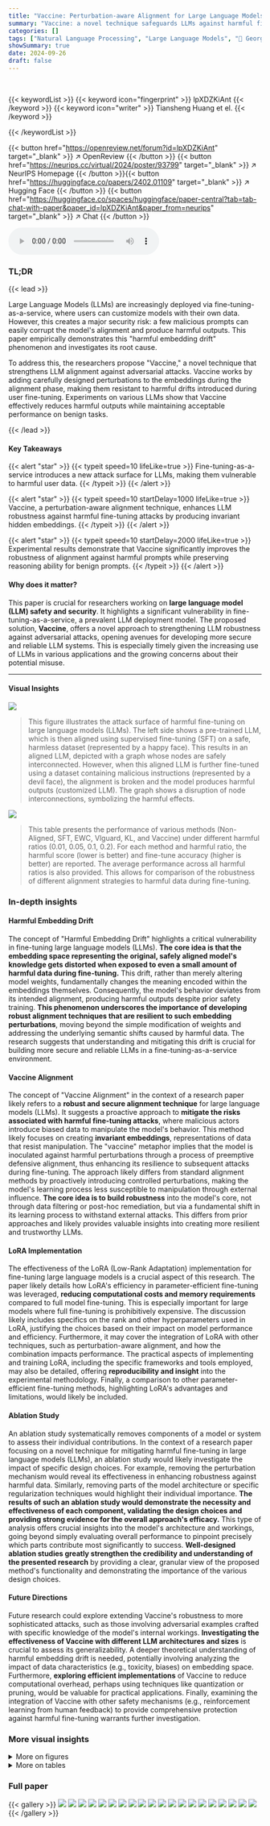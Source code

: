 ```yaml
---
title: "Vaccine: Perturbation-aware Alignment for Large Language Models against Harmful Fine-tuning Attack"
summary: "Vaccine: a novel technique safeguards LLMs against harmful fine-tuning attacks by creating invariant hidden embeddings."
categories: []
tags: ["Natural Language Processing", "Large Language Models", "🏢 Georgia Institute of Technology",]
showSummary: true
date: 2024-09-26
draft: false
---
```


<br>

{{< keywordList >}}
{{< keyword icon="fingerprint" >}} lpXDZKiAnt {{< /keyword >}}
{{< keyword icon="writer" >}} Tiansheng Huang et el. {{< /keyword >}}
 
{{< /keywordList >}}

{{< button href="https://openreview.net/forum?id=lpXDZKiAnt" target="_blank" >}}
↗ OpenReview
{{< /button >}}
{{< button href="https://neurips.cc/virtual/2024/poster/93799" target="_blank" >}}
↗ NeurIPS Homepage
{{< /button >}}{{< button href="https://huggingface.co/papers/2402.01109" target="_blank" >}}
↗ Hugging Face
{{< /button >}}
{{< button href="https://huggingface.co/spaces/huggingface/paper-central?tab=tab-chat-with-paper&paper_id=lpXDZKiAnt&paper_from=neurips" target="_blank" >}}
↗ Chat
{{< /button >}}



<audio controls>
    <source src="https://ai-paper-reviewer.com/lpXDZKiAnt/podcast.wav" type="audio/wav">
    Your browser does not support the audio element.
</audio>


### TL;DR


{{< lead >}}

Large Language Models (LLMs) are increasingly deployed via fine-tuning-as-a-service, where users can customize models with their own data.  However, this creates a major security risk: a few malicious prompts can easily corrupt the model's alignment and produce harmful outputs.  This paper empirically demonstrates this "harmful embedding drift" phenomenon and investigates its root cause. 

To address this, the researchers propose "Vaccine," a novel technique that strengthens LLM alignment against adversarial attacks.  Vaccine works by adding carefully designed perturbations to the embeddings during the alignment phase, making them resistant to harmful drifts introduced during user fine-tuning.  Experiments on various LLMs show that Vaccine effectively reduces harmful outputs while maintaining acceptable performance on benign tasks.

{{< /lead >}}


#### Key Takeaways

{{< alert "star" >}}
{{< typeit speed=10 lifeLike=true >}} Fine-tuning-as-a-service introduces a new attack surface for LLMs, making them vulnerable to harmful user data. {{< /typeit >}}
{{< /alert >}}

{{< alert "star" >}}
{{< typeit speed=10 startDelay=1000 lifeLike=true >}} Vaccine, a perturbation-aware alignment technique, enhances LLM robustness against harmful fine-tuning attacks by producing invariant hidden embeddings. {{< /typeit >}}
{{< /alert >}}

{{< alert "star" >}}
{{< typeit speed=10 startDelay=2000 lifeLike=true >}} Experimental results demonstrate that Vaccine significantly improves the robustness of alignment against harmful prompts while preserving reasoning ability for benign prompts. {{< /typeit >}}
{{< /alert >}}

#### Why does it matter?
This paper is crucial for researchers working on **large language model (LLM) safety and security**.  It highlights a significant vulnerability in fine-tuning-as-a-service, a prevalent LLM deployment model. The proposed solution, **Vaccine**, offers a novel approach to strengthening LLM robustness against adversarial attacks, opening avenues for developing more secure and reliable LLM systems.  This is especially timely given the increasing use of LLMs in various applications and the growing concerns about their potential misuse.

------
#### Visual Insights



![](https://ai-paper-reviewer.com/lpXDZKiAnt/figures_0_1.jpg)

> This figure illustrates the attack surface of harmful fine-tuning on large language models (LLMs).  The left side shows a pre-trained LLM, which is then aligned using supervised fine-tuning (SFT) on a safe, harmless dataset (represented by a happy face). This results in an aligned LLM, depicted with a graph whose nodes are safely interconnected.  However, when this aligned LLM is further fine-tuned using a dataset containing malicious instructions (represented by a devil face), the alignment is broken and the model produces harmful outputs (customized LLM). The graph shows a disruption of node interconnections, symbolizing the harmful effects.





![](https://ai-paper-reviewer.com/lpXDZKiAnt/tables_5_1.jpg)

> This table presents the performance of various methods (Non-Aligned, SFT, EWC, Vlguard, KL, and Vaccine) under different harmful ratios (0.01, 0.05, 0.1, 0.2).  For each method and harmful ratio, the harmful score (lower is better) and fine-tune accuracy (higher is better) are reported. The average performance across all harmful ratios is also provided.  This allows for comparison of the robustness of different alignment strategies to harmful data during fine-tuning.





### In-depth insights


#### Harmful Embedding Drift
The concept of "Harmful Embedding Drift" highlights a critical vulnerability in fine-tuning large language models (LLMs).  **The core idea is that the embedding space representing the original, safely aligned model's knowledge gets distorted when exposed to even a small amount of harmful data during fine-tuning.** This drift, rather than merely altering model weights, fundamentally changes the meaning encoded within the embeddings themselves.  Consequently, the model's behavior deviates from its intended alignment, producing harmful outputs despite prior safety training.  **This phenomenon underscores the importance of developing robust alignment techniques that are resilient to such embedding perturbations**, moving beyond the simple modification of weights and addressing the underlying semantic shifts caused by harmful data.  The research suggests that understanding and mitigating this drift is crucial for building more secure and reliable LLMs in a fine-tuning-as-a-service environment.

#### Vaccine Alignment
The concept of "Vaccine Alignment" in the context of a research paper likely refers to a **robust and secure alignment technique** for large language models (LLMs).  It suggests a proactive approach to **mitigate the risks associated with harmful fine-tuning attacks**, where malicious actors introduce biased data to manipulate the model's behavior.  This method likely focuses on creating **invariant embeddings**, representations of data that resist manipulation.  The "vaccine" metaphor implies that the model is inoculated against harmful perturbations through a process of preemptive defensive alignment, thus enhancing its resilience to subsequent attacks during fine-tuning.  The approach likely differs from standard alignment methods by proactively introducing controlled perturbations, making the model's learning process less susceptible to manipulation through external influence. **The core idea is to build robustness** into the model's core, not through data filtering or post-hoc remediation, but via a fundamental shift in its learning process to withstand external attacks.  This differs from prior approaches and likely provides valuable insights into creating more resilient and trustworthy LLMs.

#### LoRA Implementation
The effectiveness of the LoRA (Low-Rank Adaptation) implementation for fine-tuning large language models is a crucial aspect of this research.  The paper likely details how LoRA's efficiency in parameter-efficient fine-tuning was leveraged, **reducing computational costs and memory requirements** compared to full model fine-tuning.  This is especially important for large models where full fine-tuning is prohibitively expensive.  The discussion likely includes specifics on the rank and other hyperparameters used in LoRA, justifying the choices based on their impact on model performance and efficiency.  Furthermore, it may cover the integration of LoRA with other techniques, such as perturbation-aware alignment, and how the combination impacts performance.  The practical aspects of implementing and training LoRA, including the specific frameworks and tools employed, may also be detailed, offering **reproducibility and insight** into the experimental methodology.  Finally, a comparison to other parameter-efficient fine-tuning methods, highlighting LoRA's advantages and limitations, would likely be included.

#### Ablation Study
An ablation study systematically removes components of a model or system to assess their individual contributions.  In the context of a research paper focusing on a novel technique for mitigating harmful fine-tuning in large language models (LLMs), an ablation study would likely investigate the impact of specific design choices. For example, removing the perturbation mechanism would reveal its effectiveness in enhancing robustness against harmful data.  Similarly, removing parts of the model architecture or specific regularization techniques would highlight their individual importance.  **The results of such an ablation study would demonstrate the necessity and effectiveness of each component, validating the design choices and providing strong evidence for the overall approach's efficacy.**  This type of analysis offers crucial insights into the model's architecture and workings, going beyond simply evaluating overall performance to pinpoint precisely which parts contribute most significantly to success.  **Well-designed ablation studies greatly strengthen the credibility and understanding of the presented research** by providing a clear, granular view of the proposed method's functionality and demonstrating the importance of the various design choices.

#### Future Directions
Future research could explore extending Vaccine's robustness to more sophisticated attacks, such as those involving adversarial examples crafted with specific knowledge of the model's internal workings.  **Investigating the effectiveness of Vaccine with different LLM architectures and sizes** is crucial to assess its generalizability.  A deeper theoretical understanding of harmful embedding drift is needed, potentially involving analyzing the impact of data characteristics (e.g., toxicity, biases) on embedding space.  Furthermore, **exploring efficient implementations** of Vaccine to reduce computational overhead, perhaps using techniques like quantization or pruning, would be valuable for practical applications.  Finally, examining the integration of Vaccine with other safety mechanisms (e.g., reinforcement learning from human feedback) to provide comprehensive protection against harmful fine-tuning warrants further investigation.


### More visual insights

<details>
<summary>More on figures
</summary>


![](https://ai-paper-reviewer.com/lpXDZKiAnt/figures_3_1.jpg)

> This figure presents a statistical analysis of the performance of models fine-tuned on the SST2 dataset with varying ratios of harmful data.  It comprises four sub-figures. (a) shows the harmful score and fine-tune accuracy; (b) illustrates the alignment loss and embedding drift for both SFT (Supervised Fine-Tuning) and Non-Aligned models.  The results highlight the impact of harmful data on model performance and alignment.  SFT models show greater resilience to harmful data compared to Non-Aligned models, but the effect worsens with increasing harmful ratios.  The embedding drift is a key indicator of alignment degradation.


![](https://ai-paper-reviewer.com/lpXDZKiAnt/figures_7_1.jpg)

> This figure presents the results of an experiment comparing the performance of fine-tuned models with and without supervised fine-tuning (SFT) on the SST2 dataset, which is mixed with varying ratios of harmful data.  It shows the harmful score and fine-tuning accuracy, which reflect the model's robustness to harmful data.  Additionally, it displays the alignment loss and embedding drift, illustrating how the harmful data impacts the model's alignment with the original training data. This provides insights into the mechanism by which harmful data degrades the performance of large language models (LLMs).


![](https://ai-paper-reviewer.com/lpXDZKiAnt/figures_9_1.jpg)

> This figure visualizes the embedding drift of SFT and Vaccine models under different harmful ratios using t-SNE.  It shows how the embeddings change (drift) as the ratio of harmful data increases during fine-tuning.  The left panel shows the SFT model's embeddings drifting significantly with higher harmful ratios, indicating a loss of alignment. The right panel shows the Vaccine model's embeddings exhibiting much less drift, even with high harmful ratios, demonstrating its resilience to harmful embedding drift and preservation of alignment.


![](https://ai-paper-reviewer.com/lpXDZKiAnt/figures_9_2.jpg)

> This figure illustrates the vulnerability of fine-tuning-as-a-service.  A pre-trained LLM is first aligned using supervised fine-tuning (SFT) with a safe dataset. However, subsequent fine-tuning by users with even a small amount of harmful data can easily break this alignment, resulting in an LLM that produces unsafe or undesirable outputs.


![](https://ai-paper-reviewer.com/lpXDZKiAnt/figures_18_1.jpg)

> This figure presents the results of an experiment evaluating the impact of harmful data on fine-tuned models.  It compares the performance of models fine-tuned using supervised fine-tuning (SFT) with those that are not aligned (Non-Aligned) across varying percentages of harmful data in the dataset.  The charts show the harmful score (a measure of the model's tendency to produce harmful outputs), fine-tuning accuracy, alignment loss (a measure of how well the model retains its alignment after further fine-tuning), and embedding drift (a measure of changes in the model's hidden embeddings caused by harmful data).  This figure illustrates that the SFT approach significantly increases resilience to harmful data compared to Non-Aligned fine-tuning, and that increasing the proportion of harmful data negatively affects both alignment and harmful score, irrespective of the alignment method used.


</details>




<details>
<summary>More on tables
</summary>


![](https://ai-paper-reviewer.com/lpXDZKiAnt/tables_6_1.jpg)
> This table presents the performance of different methods (Non-Aligned, SFT, EWC, Vlguard, KL, and Vaccine) under varying harmful ratios (0.01, 0.05, 0.1, and 0.2) in the fine-tuning stage.  The metrics used are Harmful Score (lower is better) and Fine-tune Accuracy (higher is better).  The table shows how each method's robustness to harmful data impacts both the safety (harmful score) and the effectiveness (fine-tune accuracy) of the fine-tuned model.

![](https://ai-paper-reviewer.com/lpXDZKiAnt/tables_6_2.jpg)
> This table presents the performance of different methods under various numbers of fine-tuning samples while keeping the harmful data ratio constant at 0.05.  It shows how the harmful score and fine-tune accuracy change as the number of samples increases, allowing for an analysis of the robustness of different approaches to varying amounts of training data.

![](https://ai-paper-reviewer.com/lpXDZKiAnt/tables_6_3.jpg)
> This table presents the results of the main evaluation comparing the performance of four different methods (Non-Aligned, SFT, EWC, and Vaccine) across three different large language models (LLMs): OPT-2.7B, Llama2-7B, and Vicuna-7B. The evaluation is performed on the SST2 dataset, measuring both the harmful score (HS) and fine-tune accuracy (FA). Lower HS indicates better safety performance, while higher FA represents better accuracy on the downstream task.  The table shows how Vaccine consistently outperforms other baselines in terms of harmful score reduction while maintaining high fine-tune accuracy.

![](https://ai-paper-reviewer.com/lpXDZKiAnt/tables_7_1.jpg)
> This table presents the results of the experiments conducted on four different datasets (SST2, AGNEWS, GSM8K, and AlpacaEval) using the Llama2-7B model.  The table shows the harmful score (HS) and fine-tune accuracy (FA) for each dataset, comparing the performance of four different methods: Non-Aligned, SFT, EWC, and Vaccine.  Lower HS values indicate better performance in mitigating harmful outputs, while higher FA values indicate better performance on the downstream task.

![](https://ai-paper-reviewer.com/lpXDZKiAnt/tables_7_2.jpg)
> This table presents a comparison of the training time and GPU memory consumption for the Vaccine method and the standard SFT method, using different language models (OPT-2.7B, Llama2-7B, and Vicuna-7B).  It shows that Vaccine takes approximately twice as long to train as SFT, but the increase in memory usage is minimal.

![](https://ai-paper-reviewer.com/lpXDZKiAnt/tables_8_1.jpg)
> This table presents the results of an ablation study on the effect of perturbation intensity (p) on the Vaccine model's performance.  It shows the harmful score (HS), fine-tune accuracy (FA), alignment loss at the first step (FS), and alignment loss at the last step (LS) for different values of p.  The results demonstrate the trade-off between reducing the harmful score and maintaining high accuracy as p increases.  Lower p values result in higher accuracy but potentially higher harmful scores, while higher p values lead to lower harmful scores but might reduce accuracy.

![](https://ai-paper-reviewer.com/lpXDZKiAnt/tables_8_2.jpg)
> This table compares the performance of using random Gaussian perturbation versus gradient-based perturbation in the Vaccine model.  It shows the harmful score (HS) and fine-tune accuracy (FA) for different perturbation intensity levels (p' and p).  The results indicate that gradient-based perturbation generally outperforms random perturbation in achieving a lower harmful score while maintaining higher accuracy.

![](https://ai-paper-reviewer.com/lpXDZKiAnt/tables_8_3.jpg)
> This table compares the performance of using single and double LoRA adaptors in both SFT and Vaccine methods across three different datasets (SST2, AGNEWS, and GSM8K).  The metrics are harmful score (HS) and fine-tune accuracy (FA).  Double-LoRA uses separate adaptors for alignment and fine-tuning, while Single-LoRA uses a single adaptor for both stages. The results show that generally, both Vaccine and SFT perform better with Double-LoRA across datasets, although the performance differences vary depending on the dataset.

![](https://ai-paper-reviewer.com/lpXDZKiAnt/tables_8_4.jpg)
> This table presents the results of an ablation study comparing the performance of Vaccine with and without Elastic Weight Consolidation (EWC) during the user fine-tuning stage.  The study evaluates the Harmful Score (HS) and Fine-tune Accuracy (FA) on three different datasets (SST2, AGNEWS, GSM8K) under various regularization intensities (λ). The purpose is to analyze how incorporating EWC, a technique designed to mitigate catastrophic forgetting, affects the robustness and accuracy of Vaccine's alignment solution when dealing with potentially harmful user data.

![](https://ai-paper-reviewer.com/lpXDZKiAnt/tables_16_1.jpg)
> This table presents the results of evaluating the Accelerated Vaccine algorithm.  It shows that by adjusting the frequency of perturbation updates (the parameter 'τ'), the algorithm can maintain its effectiveness in reducing harmful scores, while significantly decreasing training time.  The table compares the performance of the standard Vaccine, Accelerated Vaccine with different values of τ, and SFT (Supervised Fine-Tuning) against the metrics of harmful score, fine-tune accuracy, and training time. This demonstrates the trade-off between computational efficiency and model robustness.

![](https://ai-paper-reviewer.com/lpXDZKiAnt/tables_22_1.jpg)
> This table compares the system performance (memory usage and step time) of three methods: SFT (Supervised Fine-Tuning), RepNoise, and Vaccine, across four different model sizes (OPT-1.3B, OPT-2.7B, OPT-6.7B, OPT-13B).  It highlights the additional resource requirements of the proposed Vaccine method relative to the baseline SFT and a comparable method, RepNoise, emphasizing its computational efficiency compared to RepNoise.

</details>




### Full paper

{{< gallery >}}
<img src="https://ai-paper-reviewer.com/lpXDZKiAnt/1.png" class="grid-w50 md:grid-w33 xl:grid-w25" />
<img src="https://ai-paper-reviewer.com/lpXDZKiAnt/2.png" class="grid-w50 md:grid-w33 xl:grid-w25" />
<img src="https://ai-paper-reviewer.com/lpXDZKiAnt/3.png" class="grid-w50 md:grid-w33 xl:grid-w25" />
<img src="https://ai-paper-reviewer.com/lpXDZKiAnt/4.png" class="grid-w50 md:grid-w33 xl:grid-w25" />
<img src="https://ai-paper-reviewer.com/lpXDZKiAnt/5.png" class="grid-w50 md:grid-w33 xl:grid-w25" />
<img src="https://ai-paper-reviewer.com/lpXDZKiAnt/6.png" class="grid-w50 md:grid-w33 xl:grid-w25" />
<img src="https://ai-paper-reviewer.com/lpXDZKiAnt/7.png" class="grid-w50 md:grid-w33 xl:grid-w25" />
<img src="https://ai-paper-reviewer.com/lpXDZKiAnt/8.png" class="grid-w50 md:grid-w33 xl:grid-w25" />
<img src="https://ai-paper-reviewer.com/lpXDZKiAnt/9.png" class="grid-w50 md:grid-w33 xl:grid-w25" />
<img src="https://ai-paper-reviewer.com/lpXDZKiAnt/10.png" class="grid-w50 md:grid-w33 xl:grid-w25" />
<img src="https://ai-paper-reviewer.com/lpXDZKiAnt/11.png" class="grid-w50 md:grid-w33 xl:grid-w25" />
<img src="https://ai-paper-reviewer.com/lpXDZKiAnt/12.png" class="grid-w50 md:grid-w33 xl:grid-w25" />
<img src="https://ai-paper-reviewer.com/lpXDZKiAnt/13.png" class="grid-w50 md:grid-w33 xl:grid-w25" />
<img src="https://ai-paper-reviewer.com/lpXDZKiAnt/14.png" class="grid-w50 md:grid-w33 xl:grid-w25" />
<img src="https://ai-paper-reviewer.com/lpXDZKiAnt/15.png" class="grid-w50 md:grid-w33 xl:grid-w25" />
<img src="https://ai-paper-reviewer.com/lpXDZKiAnt/16.png" class="grid-w50 md:grid-w33 xl:grid-w25" />
<img src="https://ai-paper-reviewer.com/lpXDZKiAnt/17.png" class="grid-w50 md:grid-w33 xl:grid-w25" />
<img src="https://ai-paper-reviewer.com/lpXDZKiAnt/18.png" class="grid-w50 md:grid-w33 xl:grid-w25" />
<img src="https://ai-paper-reviewer.com/lpXDZKiAnt/19.png" class="grid-w50 md:grid-w33 xl:grid-w25" />
<img src="https://ai-paper-reviewer.com/lpXDZKiAnt/20.png" class="grid-w50 md:grid-w33 xl:grid-w25" />
{{< /gallery >}}